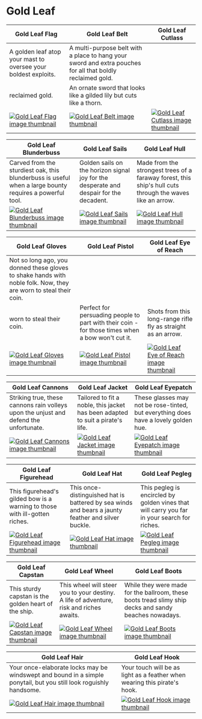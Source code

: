 # Gold Leaf

| Gold Leaf Flag | Gold Leaf Belt | Gold Leaf Cutlass |
| -------------- | -------------- | ----------------- |
| A golden leaf atop your mast to oversee your boldest exploits. | A multi-purpose belt with a place to hang your sword and extra pouches for all that boldly reclaimed gold.
reclaimed gold. | An ornate sword that looks like a gilded lily but cuts like a thorn. |
| [![Gold Leaf Flag image thumbnail](https://seaofthieves.wiki.gg/images/7/75/Gold_Leaf_Flag.png)](https://seaofthieves.wiki.gg/wiki/Gold_Leaf_Flag) | [![Gold Leaf Belt image thumbnail](https://seaofthieves.wiki.gg/images/7/71/Gold_Leaf_Belt.png)](https://seaofthieves.wiki.gg/wiki/Gold_Leaf_Belt) | [![Gold Leaf Cutlass image thumbnail](https://seaofthieves.wiki.gg/images/0/0e/Gold_Leaf_Cutlass.png)](https://seaofthieves.wiki.gg/wiki/Gold_Leaf_Cutlass) |

| Gold Leaf Blunderbuss | Gold Leaf Sails | Gold Leaf Hull |
| --------------------- | --------------- | -------------- |
| Carved from the sturdiest oak, this blunderbuss is useful when a large bounty requires a powerful tool. | Golden sails on the horizon signal joy for the desperate and despair for the decadent. | Made from the strongest trees of a faraway forest, this ship's hull cuts through the waves like an arrow. |
| [![Gold Leaf Blunderbuss image thumbnail](https://seaofthieves.wiki.gg/images/6/60/Gold_Leaf_Blunderbuss.png)](https://seaofthieves.wiki.gg/wiki/Gold_Leaf_Blunderbuss) | [![Gold Leaf Sails image thumbnail](https://seaofthieves.wiki.gg/images/e/e3/Gold_Leaf_Sails.png)](https://seaofthieves.wiki.gg/wiki/Gold_Leaf_Sails) | [![Gold Leaf Hull image thumbnail](https://seaofthieves.wiki.gg/images/b/bd/Gold_Leaf_Hull.png)](https://seaofthieves.wiki.gg/wiki/Gold_Leaf_Hull) |

| Gold Leaf Gloves | Gold Leaf Pistol | Gold Leaf Eye of Reach |
| ---------------- | ---------------- | ---------------------- |
| Not so long ago, you donned these gloves to shake hands with noble folk. Now, they are worn to steal their coin.
worn to steal their coin. | Perfect for persuading people to part with their coin - for those times when a bow won't cut it. | Shots from this long-range rifle fly as straight as an arrow. |
| [![Gold Leaf Gloves image thumbnail](https://seaofthieves.wiki.gg/images/3/3e/Gold_Leaf_Gloves.png)](https://seaofthieves.wiki.gg/wiki/Gold_Leaf_Gloves) | [![Gold Leaf Pistol image thumbnail](https://seaofthieves.wiki.gg/images/5/5d/Gold_Leaf_Pistol.png)](https://seaofthieves.wiki.gg/wiki/Gold_Leaf_Pistol) | [![Gold Leaf Eye of Reach image thumbnail](https://seaofthieves.wiki.gg/images/4/42/Gold_Leaf_Eye_of_Reach.png)](https://seaofthieves.wiki.gg/wiki/Gold_Leaf_Eye_of_Reach) |

| Gold Leaf Cannons | Gold Leaf Jacket | Gold Leaf Eyepatch |
| ----------------- | ---------------- | ------------------ |
| Striking true, these cannons rain volleys upon the unjust and defend the unfortunate. | Tailored to fit a noble, this jacket has been adapted to suit a pirate's life. | These glasses may not be rose-tinted, but everything does have a lovely golden hue. |
| [![Gold Leaf Cannons image thumbnail](https://seaofthieves.wiki.gg/images/7/73/Gold_Leaf_Cannons.png)](https://seaofthieves.wiki.gg/wiki/Gold_Leaf_Cannons) | [![Gold Leaf Jacket image thumbnail](https://seaofthieves.wiki.gg/images/9/9c/Gold_Leaf_Jacket.png)](https://seaofthieves.wiki.gg/wiki/Gold_Leaf_Jacket) | [![Gold Leaf Eyepatch image thumbnail](https://seaofthieves.wiki.gg/images/9/98/Gold_Leaf_Eyepatch.png)](https://seaofthieves.wiki.gg/wiki/Gold_Leaf_Eyepatch) |

| Gold Leaf Figurehead | Gold Leaf Hat | Gold Leaf Pegleg |
| -------------------- | ------------- | ---------------- |
| This figurehead's gilded bow is a warning to those with ill-gotten riches. | This once-distinguished hat is battered by sea winds and bears a jaunty feather and silver buckle. | This pegleg is encircled by golden vines that will carry you far in your search for riches. |
| [![Gold Leaf Figurehead image thumbnail](https://seaofthieves.wiki.gg/images/0/08/Gold_Leaf_Figurehead.png)](https://seaofthieves.wiki.gg/wiki/Gold_Leaf_Figurehead) | [![Gold Leaf Hat image thumbnail](https://seaofthieves.wiki.gg/images/1/1a/Gold_Leaf_Hat.png)](https://seaofthieves.wiki.gg/wiki/Gold_Leaf_Hat) | [![Gold Leaf Pegleg image thumbnail](https://seaofthieves.wiki.gg/images/f/f9/Gold_Leaf_Pegleg.png)](https://seaofthieves.wiki.gg/wiki/Gold_Leaf_Pegleg) |

| Gold Leaf Capstan | Gold Leaf Wheel | Gold Leaf Boots |
| ----------------- | --------------- | --------------- |
| This sturdy capstan is the golden heart of the ship. | This wheel will steer you to your destiny. A life of adventure, risk and riches awaits. | While they were made for the ballroom, these boots tread slimy ship decks and sandy beaches nowadays. |
| [![Gold Leaf Capstan image thumbnail](https://seaofthieves.wiki.gg/images/4/48/Gold_Leaf_Capstan.png)](https://seaofthieves.wiki.gg/wiki/Gold_Leaf_Capstan) | [![Gold Leaf Wheel image thumbnail](https://seaofthieves.wiki.gg/images/e/e1/Gold_Leaf_Wheel.png)](https://seaofthieves.wiki.gg/wiki/Gold_Leaf_Wheel) | [![Gold Leaf Boots image thumbnail](https://seaofthieves.wiki.gg/images/c/cf/Gold_Leaf_Boots.png)](https://seaofthieves.wiki.gg/wiki/Gold_Leaf_Boots) |

| Gold Leaf Hair | Gold Leaf Hook |
| -------------- | -------------- |
| Your once-elaborate locks may be windswept and bound in a simple ponytail, but you still look roguishly handsome. | Your touch will be as light as a feather when wearing this pirate's hook. |
| [![Gold Leaf Hair image thumbnail](https://seaofthieves.wiki.gg/images/c/ce/Gold_Leaf_Hair.png)](https://seaofthieves.wiki.gg/wiki/Gold_Leaf_Hair) | [![Gold Leaf Hook image thumbnail](https://seaofthieves.wiki.gg/images/d/d8/Gold_Leaf_Hook.png)](https://seaofthieves.wiki.gg/wiki/Gold_Leaf_Hook) |
